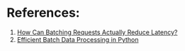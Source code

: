 
# References:

1. [How Can Batching Requests Actually Reduce Latency?](http://highscalability.com/blog/2013/12/4/how-can-batching-requests-actually-reduce-latency.html)
2. [Efficient Batch Data Processing in Python](https://python.plainenglish.io/efficient-batch-data-processing-in-python-7f8883ff5bd6)